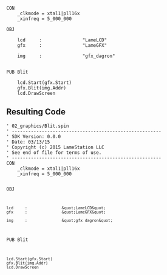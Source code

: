 <pre><code>CON
    _clkmode = xtal1|pll16x
    _xinfreq = 5_000_000

OBJ

    lcd     :               &quot;LameLCD&quot; 
    gfx     :               &quot;LameGFX&quot;

    img     :               &quot;gfx_dagron&quot;


PUB Blit

    lcd.Start(gfx.Start)
    gfx.Blit(img.Addr)
    lcd.DrawScreen</code></pre>
<h2 id="resulting-code">Resulting Code</h2>
<pre><code>&#39; 02_graphics/Blit.spin
&#39; -------------------------------------------------------
&#39; SDK Version: 0.0.0
&#39; Date: 03/13/15
&#39; Copyright (c) 2015 LameStation LLC
&#39; See end of file for terms of use.
&#39; -------------------------------------------------------
CON
    _clkmode = xtal1|pll16x
    _xinfreq = 5_000_000

OBJ

    lcd     :               &quot;LameLCD&quot; 
    gfx     :               &quot;LameGFX&quot;

    img     :               &quot;gfx_dagron&quot;


PUB Blit

    lcd.Start(gfx.Start)
    gfx.Blit(img.Addr)
    lcd.DrawScreen

</code></pre>
